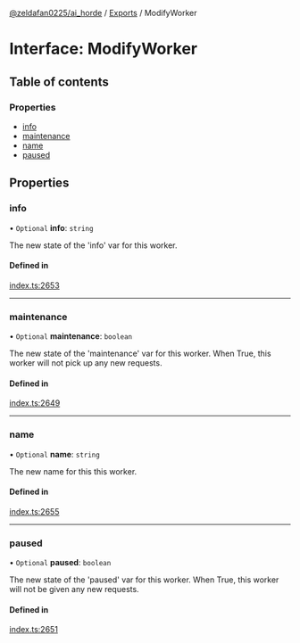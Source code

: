 [@zeldafan0225/ai_horde](../README.md) / [Exports](../modules.md) / ModifyWorker

# Interface: ModifyWorker

## Table of contents

### Properties

- [info](ModifyWorker.md#info)
- [maintenance](ModifyWorker.md#maintenance)
- [name](ModifyWorker.md#name)
- [paused](ModifyWorker.md#paused)

## Properties

### info

• `Optional` **info**: `string`

The new state of the 'info' var for this worker.

#### Defined in

[index.ts:2653](https://github.com/ZeldaFan0225/ai_horde/blob/ca96654/index.ts#L2653)

___

### maintenance

• `Optional` **maintenance**: `boolean`

The new state of the 'maintenance' var for this worker. When True, this worker will not pick up any new requests.

#### Defined in

[index.ts:2649](https://github.com/ZeldaFan0225/ai_horde/blob/ca96654/index.ts#L2649)

___

### name

• `Optional` **name**: `string`

The new name for this this worker.

#### Defined in

[index.ts:2655](https://github.com/ZeldaFan0225/ai_horde/blob/ca96654/index.ts#L2655)

___

### paused

• `Optional` **paused**: `boolean`

The new state of the 'paused' var for this worker. When True, this worker will not be given any new requests.

#### Defined in

[index.ts:2651](https://github.com/ZeldaFan0225/ai_horde/blob/ca96654/index.ts#L2651)
